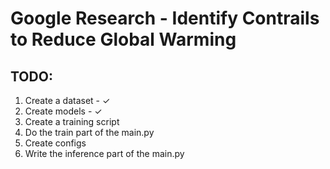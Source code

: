 # Google Research - Identify Contrails to Reduce Global Warming

## TODO:
1. Create a dataset - ✓
2. Create models - ✓
3. Create a training script
4. Do the train part of the main.py
5. Create configs
5. Write the inference part of the main.py